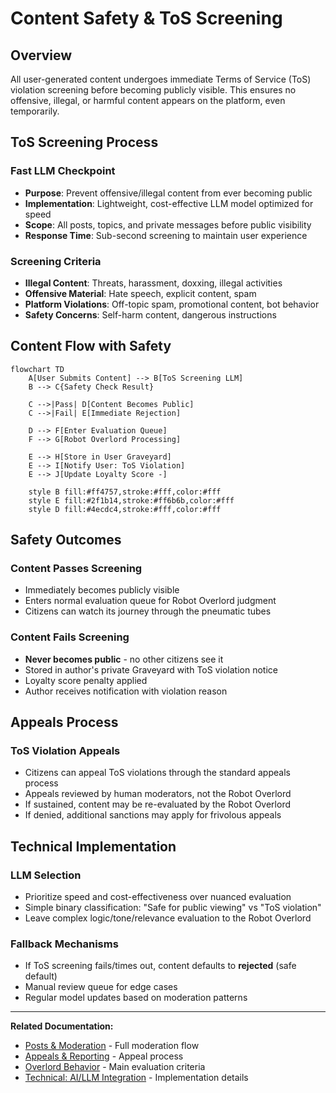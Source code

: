 # Content Safety & ToS Screening

## Overview

All user-generated content undergoes immediate Terms of Service (ToS) violation screening before becoming publicly visible. This ensures no offensive, illegal, or harmful content appears on the platform, even temporarily.

## ToS Screening Process

### Fast LLM Checkpoint
- **Purpose**: Prevent offensive/illegal content from ever becoming public
- **Implementation**: Lightweight, cost-effective LLM model optimized for speed
- **Scope**: All posts, topics, and private messages before public visibility
- **Response Time**: Sub-second screening to maintain user experience

### Screening Criteria
- **Illegal Content**: Threats, harassment, doxxing, illegal activities
- **Offensive Material**: Hate speech, explicit content, spam
- **Platform Violations**: Off-topic spam, promotional content, bot behavior
- **Safety Concerns**: Self-harm content, dangerous instructions

## Content Flow with Safety

```mermaid
flowchart TD
    A[User Submits Content] --> B[ToS Screening LLM]
    B --> C{Safety Check Result}
    
    C -->|Pass| D[Content Becomes Public]
    C -->|Fail| E[Immediate Rejection]
    
    D --> F[Enter Evaluation Queue]
    F --> G[Robot Overlord Processing]
    
    E --> H[Store in User Graveyard]
    E --> I[Notify User: ToS Violation]
    E --> J[Update Loyalty Score -]
    
    style B fill:#ff4757,stroke:#fff,color:#fff
    style E fill:#2f1b14,stroke:#ff6b6b,color:#fff
    style D fill:#4ecdc4,stroke:#fff,color:#fff
```

## Safety Outcomes

### Content Passes Screening
- Immediately becomes publicly visible
- Enters normal evaluation queue for Robot Overlord judgment
- Citizens can watch its journey through the pneumatic tubes

### Content Fails Screening
- **Never becomes public** - no other citizens see it
- Stored in author's private Graveyard with ToS violation notice
- Loyalty score penalty applied
- Author receives notification with violation reason

## Appeals Process

### ToS Violation Appeals
- Citizens can appeal ToS violations through the standard appeals process
- Appeals reviewed by human moderators, not the Robot Overlord
- If sustained, content may be re-evaluated by the Robot Overlord
- If denied, additional sanctions may apply for frivolous appeals

## Technical Implementation

### LLM Selection
- Prioritize speed and cost-effectiveness over nuanced evaluation
- Simple binary classification: "Safe for public viewing" vs "ToS violation"
- Leave complex logic/tone/relevance evaluation to the Robot Overlord

### Fallback Mechanisms
- If ToS screening fails/times out, content defaults to **rejected** (safe default)
- Manual review queue for edge cases
- Regular model updates based on moderation patterns

---

**Related Documentation:**
- [Posts & Moderation](./07-posts-moderation.md) - Full moderation flow
- [Appeals & Reporting](./12-appeals-reporting.md) - Appeal process
- [Overlord Behavior](./09-overlord-behavior.md) - Main evaluation criteria
- [Technical: AI/LLM Integration](../technical-design/07-ai-llm-integration.md) - Implementation details
